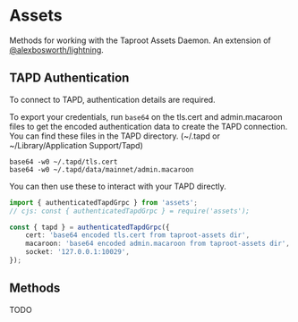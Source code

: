 # Assets

Methods for working with the Taproot Assets Daemon. An extension of [@alexbosworth/lightning](https://github.com/alexbosworth/lightning.git).

## TAPD Authentication

To connect to TAPD, authentication details are required.

To export your credentials, run `base64` on the tls.cert and admin.macaroon files to get the encoded
authentication data to create the TAPD connection. You can find these files in
the TAPD directory. (~/.tapd or ~/Library/Application Support/Tapd)

    base64 -w0 ~/.tapd/tls.cert
    base64 -w0 ~/.tapd/data/mainnet/admin.macaroon

You can then use these to interact with your TAPD directly.

```ts
import { authenticatedTapdGrpc } from 'assets';
// cjs: const { authenticatedTapdGrpc } = require('assets');

const { tapd } = authenticatedTapdGrpc({
    cert: 'base64 encoded tls.cert from taproot-assets dir',
    macaroon: 'base64 encoded admin.macaroon from taproot-assets dir',
    socket: '127.0.0.1:10029',
});
```

## Methods

TODO
